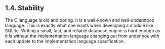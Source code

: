 ## 1\.4\. Stability



The C language is old and boring.
It is a well\-known and well\-understood language.
This is exactly what one wants when developing a module like SQLite.
Writing a small, fast, and reliable database engine is hard enough as it
is without the implementation language changing out from under you with
each update to the implementation language specification.



